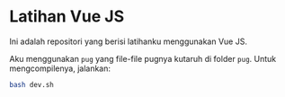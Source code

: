 # Latihan Vue JS

Ini adalah repositori yang berisi latihanku menggunakan Vue JS.

Aku menggunakan `pug` yang file-file pugnya kutaruh di folder `pug`. Untuk mengcompilenya, jalankan:

```bash
bash dev.sh 
```